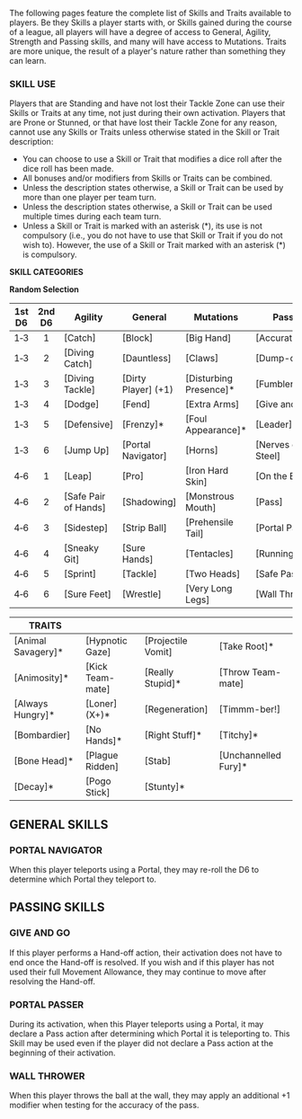The following pages feature the complete list of Skills and Traits available to players. Be they Skills a player starts with, or Skills gained during the course of a league, all players will have a degree of access to General, Agility, Strength and Passing skills, and many will have access to Mutations. Traits are more unique, the result of a player's nature rather than something they can learn.

### SKILL USE

Players that are Standing and have not lost their Tackle Zone can use their Skills or Traits at any time, not just during their own activation. Players that are Prone or Stunned, or that have lost their Tackle Zone for any reason, cannot use any Skills or Traits unless otherwise stated in the Skill or Trait description:

* You can choose to use a Skill or Trait that modifies a dice roll after the dice roll has been made.
* All bonuses and/or modifiers from Skills or Traits can be combined.
* Unless the description states otherwise, a Skill or Trait can be used by more than one player per team turn.
* Unless the description states otherwise, a Skill or Trait can be used multiple times during each team turn.
* Unless a Skill or Trait is marked with an asterisk (\*), its use is not compulsory (i.e., you do not have to use that Skill or Trait if you do not wish to). However, the use of a Skill or Trait marked with an asterisk (\*) is compulsory.

**SKILL CATEGORIES**

**Random Selection**

| 1st D6 | 2nd D6 | Agility              | General             | Mutations               | Passing           | Strength           |
| :----: | :----: | -------------------- | ------------------- | ----------------------- | ----------------- | ------------------ |
|  1‑3  |   1   | [Catch]              | [Block]             | [Big Hand]              | [Accurate]        | [Arm Bar]          |
|  1‑3  |   2   | [Diving Catch]       | [Dauntless]         | [Claws]                 | [Dump-off]        | [Brawler]          |
|  1‑3  |   3   | [Diving Tackle]      | [Dirty Player] (+1) | [Disturbing Presence]\* | [Fumblerooskie]   | [Break Tackle]     |
|  1‑3  |   4   | [Dodge]              | [Fend]              | [Extra Arms]           | [Give and Go]     | [Grab]             |
|  1‑3  |   5   | [Defensive]          | [Frenzy]\*          | [Foul Appearance]\*     | [Leader]          | [Guard]            |
|  1‑3  |   6   | [Jump Up]            | [Portal Navigator]  | [Horns]                 | [Nerves of Steel] | [Juggernaut]       |
|  4‑6  |   1   | [Leap]               | [Pro]               | [Iron Hard Skin]        | [On the Ball]     | [Mighty Blow] (+1) |
|  4‑6  |   2   | [Safe Pair of Hands] | [Shadowing]         | [Monstrous Mouth]       | [Pass]            | [Multiple Block]   |
|  4‑6  |   3   | [Sidestep]           | [Strip Ball]        | [Prehensile Tail]       | [Portal Passer]   | [Pile Driver]      |
|  4‑6  |   4   | [Sneaky Git]         | [Sure Hands]        | [Tentacles]             | [Running Pass]    | [Stand Firm]       |
|  4‑6  |   5   | [Sprint]             | [Tackle]            | [Two Heads]             | [Safe Pass]       | [Strong Arm]       |
|  4‑6  |   6   | [Sure Feet]          | [Wrestle]           | [Very Long Legs]        | [Wall Thrower]    | [Thick Skull]      |

| TRAITS              |                  |                    |                       |
| ------------------- | ---------------- | ------------------ | --------------------- |
| [Animal Savagery]\* | [Hypnotic Gaze]  | [Projectile Vomit] | [Take Root]\*         |
| [Animosity]\*       | [Kick Team-mate] | [Really Stupid]\*  | [Throw Team-mate]     |
| [Always Hungry]\*   | [Loner] (X+)*    | [Regeneration]     | [Timmm-ber!]          |
| [Bombardier]        | [No Hands]\*     | [Right Stuff]\*    | [Titchy]\*            |
| [Bone Head]\*       | [Plague Ridden]  | [Stab]             | [Unchannelled Fury]\* |
| [Decay]\*           | [Pogo Stick]     | [Stunty]\*         |                       |


## GENERAL SKILLS

### PORTAL NAVIGATOR	
When this player teleports using a Portal, they may re-roll the D6 to determine which Portal they teleport to.

## PASSING SKILLS

### GIVE AND GO
If this player performs a Hand-off action, their activation does not have to end once the Hand-off is resolved. If you wish and if this player has not used their full Movement Allowance, they may continue to move after resolving the Hand-off.

### PORTAL PASSER	
During its activation, when this Player teleports using a Portal, it may declare a Pass action after determining which Portal it is teleporting to. This Skill may be used even if the player did not declare a Pass action at the beginning of their activation.

### WALL THROWER		
When this player throws the ball at the wall, they may apply an additional +1 modifier when testing for the accuracy of the pass.
